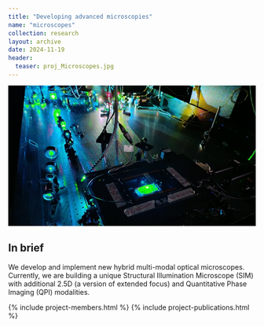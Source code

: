 ```yaml
---
title: "Developing advanced microscopies"
name: "microscopes"
collection: research
layout: archive
date: 2024-11-19
header:
  teaser: proj_Microscopes.jpg
---
```


![Microscopes](/images/proj_Microscopes.jpg)


In brief
--------
We develop and implement new hybrid multi-modal optical microscopes.
Currently, we are building a unique Structural Illumination Microscope (SIM) with additional 2.5D (a version of extended focus) and Quantitative Phase Imaging (QPI) modalities.


{% include project-members.html %}
{% include project-publications.html %}